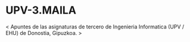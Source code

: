 # UPV-3.MAILA

< Apuntes de las asignaturas de tercero de Ingenieria Informatica (UPV / EHU) de Donostia, Gipuzkoa. >

